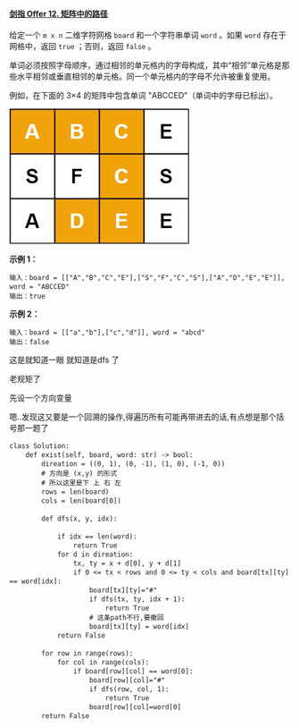 #### [剑指 Offer 12. 矩阵中的路径](https://leetcode-cn.com/problems/ju-zhen-zhong-de-lu-jing-lcof/)

给定一个 `m x n` 二维字符网格 `board` 和一个字符串单词 `word` 。如果 `word` 存在于网格中，返回 `true` ；否则，返回 `false` 。

单词必须按照字母顺序，通过相邻的单元格内的字母构成，其中“相邻”单元格是那些水平相邻或垂直相邻的单元格。同一个单元格内的字母不允许被重复使用。

 

例如，在下面的 3×4 的矩阵中包含单词 "ABCCED"（单词中的字母已标出）。

![img](readme.assets/word2.jpg)

 

**示例 1：**

```
输入：board = [["A","B","C","E"],["S","F","C","S"],["A","D","E","E"]], word = "ABCCED"
输出：true
```

**示例 2：**

```
输入：board = [["a","b"],["c","d"]], word = "abcd"
输出：false
```

这是就知道一眼 就知道是dfs 了

老规矩了

先设一个方向变量

嗯..发现这又要是一个回溯的操作,得遍历所有可能再带进去的话,有点想是那个括号那一题了

```
class Solution:
    def exist(self, board, word: str) -> bool:
        direation = ((0, 1), (0, -1), (1, 0), (-1, 0))
        # 方向是 (x,y) 的形式
        # 所以这里是下 上 右 左
        rows = len(board)
        cols = len(board[0])

        def dfs(x, y, idx):

            if idx == len(word):
                return True
            for d in direation:
                tx, ty = x + d[0], y + d[1]
                if 0 <= tx < rows and 0 <= ty < cols and board[tx][ty] == word[idx]:
                    board[tx][ty]="#"
                    if dfs(tx, ty, idx + 1):
                        return True
                    # 这条path不行,要撤回
                    board[tx][ty] = word[idx]
            return False

        for row in range(rows):
            for col in range(cols):
                if board[row][col] == word[0]:
                    board[row][col]="#"
                    if dfs(row, col, 1):
                        return True
                    board[row][col]=word[0]
        return False
```

